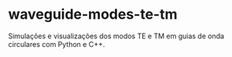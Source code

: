 # waveguide-modes-te-tm
Simulações e visualizações dos modos TE e TM em guias de onda circulares com Python e C++.
